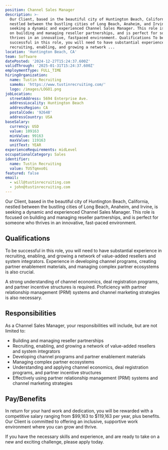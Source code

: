 ```yaml
---
position: Channel Sales Manager
description: >-
  Our Client, based in the beautiful city of Huntington Beach, California,
  nestled between the bustling cities of Long Beach, Anaheim, and Irvine, is
  seeking a dynamic and experienced Channel Sales Manager. This role is focused
  on building and managing reseller partnerships, and is perfect for someone who
  thrives in an innovative, fastpaced environment. Qualifications To be
  successful in this role, you will need to have substantial experience in
  recruiting, enabling, and growing a network ...
location: 'Huntington Beach, CA'
team: Software
datePosted: '2024-12-27T15:24:37.600Z'
validThrough: '2025-01-31T15:24:37.600Z'
employmentType: FULL_TIME
hiringOrganization:
  name: Tustin Recruiting
  sameAs: 'https://www.tustinrecruiting.com/'
  logo: /images/LOGO1.png
jobLocation:
  streetAddress: 5694 Enterprise Ave.
  addressLocality: Huntington Beach
  addressRegion: CA
  postalCode: '92648'
  addressCountry: USA
baseSalary:
  currency: USD
  value: 109163
  minValue: 99163
  maxValue: 119163
  unitText: YEAR
experienceRequirements: midLevel
occupationalCategory: Sales
identifier:
  name: Tustin Recruiting
  value: TUSTqmxo0i
featured: false
email:
  - will@tustinrecruiting.com
  - john@tustinrecruiting.com
---
```




Our Client, based in the beautiful city of Huntington Beach, California, nestled between the bustling cities of Long Beach, Anaheim, and Irvine, is seeking a dynamic and experienced Channel Sales Manager. This role is focused on building and managing reseller partnerships, and is perfect for someone who thrives in an innovative, fast-paced environment. 

## Qualifications 

To be successful in this role, you will need to have substantial experience in recruiting, enabling, and growing a network of value-added resellers and system integrators. Experience in developing channel programs, creating partner enablement materials, and managing complex partner ecosystems is also crucial. 

A strong understanding of channel economics, deal registration programs, and partner incentive structures is required. Proficiency with partner relationship management (PRM) systems and channel marketing strategies is also necessary. 

## Responsibilities 

As a Channel Sales Manager, your responsibilities will include, but are not limited to: 

- Building and managing reseller partnerships
- Recruiting, enabling, and growing a network of value-added resellers and system integrators
- Developing channel programs and partner enablement materials
- Managing complex partner ecosystems
- Understanding and applying channel economics, deal registration programs, and partner incentive structures
- Effectively using partner relationship management (PRM) systems and channel marketing strategies

## Pay/Benefits 

In return for your hard work and dedication, you will be rewarded with a competitive salary ranging from $99,163 to $119,163 per year, plus benefits. Our Client is committed to offering an inclusive, supportive work environment where you can grow and thrive. 

If you have the necessary skills and experience, and are ready to take on a new and exciting challenge, please apply today.
